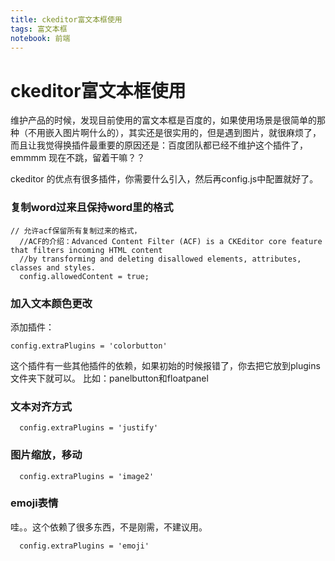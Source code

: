 ```yaml
---
title: ckeditor富文本框使用
tags: 富文本框
notebook: 前端
---
```

# ckeditor富文本框使用
维护产品的时候，发现目前使用的富文本框是百度的，如果使用场景是很简单的那种（不用嵌入图片啊什么的），其实还是很实用的，但是遇到图片，就很麻烦了，而且让我觉得换插件最重要的原因还是：百度团队都已经不维护这个插件了，emmmm
现在不跳，留着干嘛？？

ckeditor 的优点有很多插件，你需要什么引入，然后再config.js中配置就好了。
### 复制word过来且保持word里的格式
```
// 允许acf保留所有复制过来的格式，
  //ACF的介绍：Advanced Content Filter (ACF) is a CKEditor core feature that filters incoming HTML content 
  //by transforming and deleting disallowed elements, attributes, classes and styles.
  config.allowedContent = true;
```

### 加入文本颜色更改
添加插件：
```
config.extraPlugins = 'colorbutton'
```
这个插件有一些其他插件的依赖，如果初始的时候报错了，你去把它放到plugins文件夹下就可以。
比如：panelbutton和floatpanel

### 文本对齐方式
```
  config.extraPlugins = 'justify'
```

### 图片缩放，移动
```
  config.extraPlugins = 'image2'
```

### emoji表情
哇。。这个依赖了很多东西，不是刚需，不建议用。
```
  config.extraPlugins = 'emoji'
```
